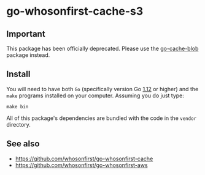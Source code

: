 # go-whosonfirst-cache-s3

## Important

This package has been officially deprecated. Please use the [go-cache-blob](https://github.com/whosonfirst/go-cache-blob) package instead.

## Install

You will need to have both `Go` (specifically version Go [1.12](https://golang.org/dl/) or higher) and the `make` programs installed on your computer. Assuming you do just type:

```
make bin
```

All of this package's dependencies are bundled with the code in the `vendor` directory.

## See also

* https://github.com/whosonfirst/go-whosonfirst-cache
* https://github.com/whosonfirst/go-whosonfirst-aws
